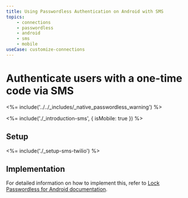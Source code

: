 ```yaml
---
title: Using Passwordless Authentication on Android with SMS
topics:
    - connections
    - passwordless
    - android
    - sms
    - mobile
useCase: customize-connections
---
```

# Authenticate users with a one-time code via SMS

<!-- markdownlint-disable -->

<%= include('../../_includes/_native_passwordless_warning') %>

<%= include('./_introduction-sms', { isMobile: true }) %>

## Setup

<%= include('./_setup-sms-twilio') %>

## Implementation

For detailed information on how to implement this, refer to [Lock Passwordless for Android documentation](/libraries/lock-android/passwordless).

